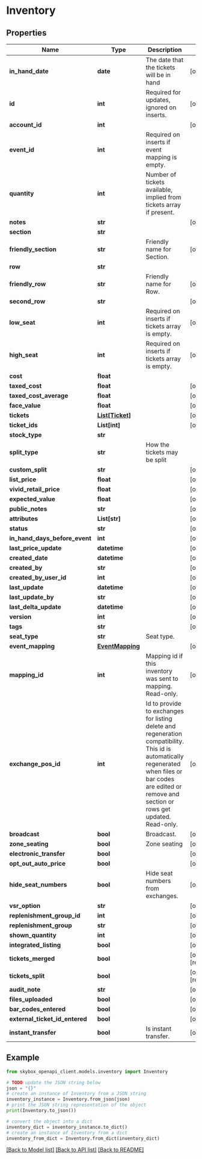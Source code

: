 # Inventory


## Properties

Name | Type | Description | Notes
------------ | ------------- | ------------- | -------------
**in_hand_date** | **date** | The  date that the tickets will be in hand | [optional] 
**id** | **int** | Required for updates, ignored on inserts. | [optional] 
**account_id** | **int** |  | [optional] 
**event_id** | **int** | Required on inserts if event mapping is empty. | 
**quantity** | **int** | Number of tickets available, implied from tickets array if present. | 
**notes** | **str** |  | [optional] 
**section** | **str** |  | 
**friendly_section** | **str** | Friendly name for Section. | [optional] 
**row** | **str** |  | 
**friendly_row** | **str** | Friendly name for Row. | [optional] 
**second_row** | **str** |  | [optional] 
**low_seat** | **int** | Required on inserts if tickets array is empty. | [optional] 
**high_seat** | **int** | Required on inserts if tickets array is empty. | [optional] 
**cost** | **float** |  | 
**taxed_cost** | **float** |  | [optional] 
**taxed_cost_average** | **float** |  | [optional] 
**face_value** | **float** |  | [optional] 
**tickets** | [**List[Ticket]**](Ticket.md) |  | [optional] 
**ticket_ids** | **List[int]** |  | [optional] 
**stock_type** | **str** |  | 
**split_type** | **str** | How the tickets may be split | 
**custom_split** | **str** |  | [optional] 
**list_price** | **float** |  | [optional] 
**vivid_retail_price** | **float** |  | [optional] 
**expected_value** | **float** |  | [optional] 
**public_notes** | **str** |  | [optional] 
**attributes** | **List[str]** |  | [optional] 
**status** | **str** |  | [optional] 
**in_hand_days_before_event** | **int** |  | [optional] 
**last_price_update** | **datetime** |  | [optional] 
**created_date** | **datetime** |  | [optional] 
**created_by** | **str** |  | [optional] 
**created_by_user_id** | **int** |  | [optional] 
**last_update** | **datetime** |  | [optional] 
**last_update_by** | **str** |  | [optional] 
**last_delta_update** | **datetime** |  | [optional] 
**version** | **int** |  | [optional] 
**tags** | **str** |  | [optional] 
**seat_type** | **str** | Seat type. | 
**event_mapping** | [**EventMapping**](EventMapping.md) |  | [optional] 
**mapping_id** | **int** | Mapping id if this inventory was sent to mapping. Read-only. | [optional] 
**exchange_pos_id** | **int** | Id to provide to exchanges for listing delete and regeneration compatibility. This id is automatically regenerated when files or bar codes are edited or remove and section or rows get updated. Read-only. | [optional] 
**broadcast** | **bool** | Broadcast. | [optional] 
**zone_seating** | **bool** | Zone seating | [optional] 
**electronic_transfer** | **bool** |  | [optional] 
**opt_out_auto_price** | **bool** |  | [optional] 
**hide_seat_numbers** | **bool** | Hide seat numbers from exchanges. | [optional] 
**vsr_option** | **str** |  | [optional] 
**replenishment_group_id** | **int** |  | [optional] 
**replenishment_group** | **str** |  | [optional] 
**shown_quantity** | **int** |  | [optional] 
**integrated_listing** | **bool** |  | [optional] 
**tickets_merged** | **bool** |  | [optional] [readonly] 
**tickets_split** | **bool** |  | [optional] [readonly] 
**audit_note** | **str** |  | [optional] 
**files_uploaded** | **bool** |  | [optional] 
**bar_codes_entered** | **bool** |  | [optional] 
**external_ticket_id_entered** | **bool** |  | [optional] 
**instant_transfer** | **bool** | Is instant transfer. | [optional] 

## Example

```python
from skybox_openapi_client.models.inventory import Inventory

# TODO update the JSON string below
json = "{}"
# create an instance of Inventory from a JSON string
inventory_instance = Inventory.from_json(json)
# print the JSON string representation of the object
print(Inventory.to_json())

# convert the object into a dict
inventory_dict = inventory_instance.to_dict()
# create an instance of Inventory from a dict
inventory_from_dict = Inventory.from_dict(inventory_dict)
```
[[Back to Model list]](../README.md#documentation-for-models) [[Back to API list]](../README.md#documentation-for-api-endpoints) [[Back to README]](../README.md)


